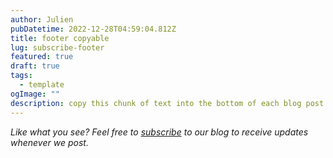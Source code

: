 ```yaml
---
author: Julien
pubDatetime: 2022-12-28T04:59:04.812Z
title: footer copyable
lug: subscribe-footer
featured: true
draft: true
tags:
  - template
ogImage: ""
description: copy this chunk of text into the bottom of each blog post
---
```


_Like what you see? Feel free to [subscribe](https://thespacer-blog.com/subscribe/) to our blog to receive updates whenever we post._

